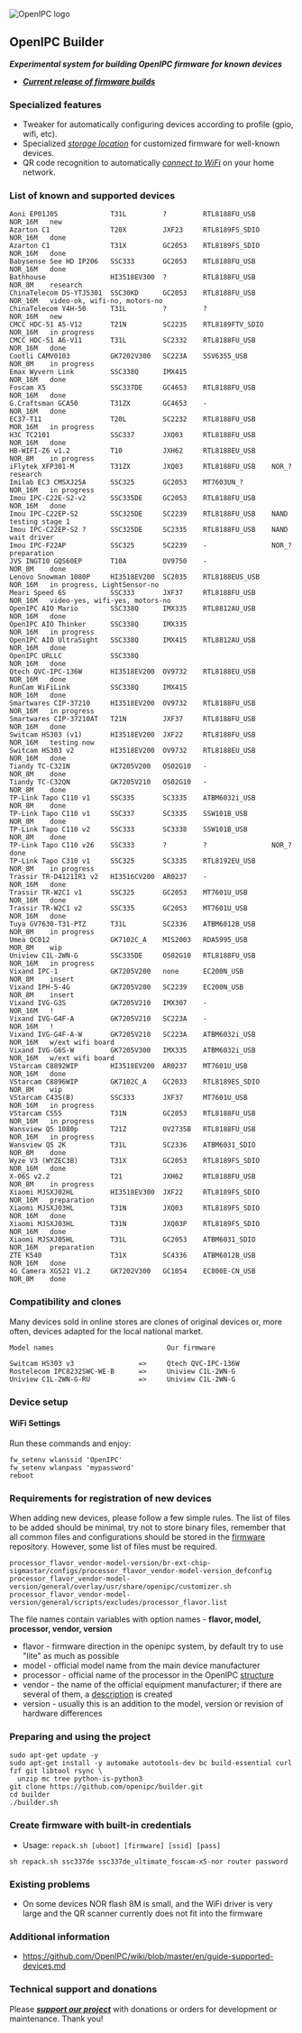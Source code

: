 ![OpenIPC logo][logo]

## OpenIPC Builder
**_Experimental system for building OpenIPC firmware for known devices_**
- **_[Current release of firmware builds](https://github.com/OpenIPC/builder/releases/tag/latest)_**


### Specialized features

- Tweaker for automatically configuring devices according to profile (gpio, wifi, etc).
- Specialized _[storage location](https://github.com/OpenIPC/builder/releases/tag/latest)_ for customized firmware for well-known devices.
- QR code recognition to automatically _[connect to WiFi](https://openipc.org/tools/qr-code-generator)_ on your home network.


### List of known and supported devices

```
Aoni EP01J05             T31L         ?         RTL8188FU_USB    NOR_16M   new
Azarton C1               T20X         JXF23     RTL8189FS_SDIO   NOR_16M   done
Azarton C1               T31X         GC2053    RTL8189FS_SDIO   NOR_16M   done
Babysense See HD IP206   SSC333       GC2053    RTL8188FU_USB    NOR_16M   done
Bathhouse                HI3518EV300  ?         RTL8188FU_USB    NOR_8M    research
ChinaTelecom DS-YTJ5301  SSC30KD      GC2053    RTL8188FU_USB    NOR_16M   video-ok, wifi-no, motors-no
ChinaTelecom Y4H-50      T31L         ?         ?                NOR_16M   new
CMCC HDC-51 A5-V12       T21N         SC2235    RTL8189FTV_SDIO  NOR_16M   in progress
CMCC HDC-51 A6-V11       T31L         SC2332    RTL8188FU_USB    NOR_16M   done
Cootli CAMV0103          GK7202V300   SC223A    SSV6355_USB      NOR_8M    in progress
Emax Wyvern Link         SSC338Q      IMX415                     NOR_16M   done
Foscam X5                SSC337DE     GC4653    RTL8188FU_USB    NOR_16M   done
G.Craftsman GCA50        T31ZX        GC4653    -                NOR_16M   done
EC37-T11                 T20L         SC2232    RTL8188FU_USB    MOR_16M   in progress
H3C TC2101               SSC337       JXQ03     RTL8188FU_USB    NOR_16M   done
HB-WIFI-Z6 v1.2          T10          JXH62     RTL8188EU_USB    NOR_8M    in progress
iFlytek XFP301-M         T31ZX        JXQ03     RTL8188FU_USB    NOR_?     research
Imilab EC3 CMSXJ25A      SSC325       GC2053    MT7603UN_?       NOR_16M   in progress
Imou IPC-C22E-S2-v2      SSC335DE     GC2053    RTL8188FU_USB    NOR_16M   done
Imou IPC-C22EP-S2        SSC325DE     SC2239    RTL8188FU_USB    NAND      testing stage 1
Imou IPC-C22EP-S2 ?      SSC325DE     SC2335    RTL8188FU_USB    NAND      wait driver
Imou IPC-F22AP           SSC325       SC2239    -                NOR_?     preparation
JVS INGT10 GQS60EP       T10A         OV9750    -                NOR_8M    done
Lenovo Snowman 1080P     HI3518EV200  SC2035    RTL8188EUS_USB   NOR_16M   in progress, LightSensor-no
Meari Speed 6S           SSC333       JXF37     RTL8188FU_USB    NOR_16M   video-yes, wifi-yes, motors-no
OpenIPC AIO Mario        SSC338Q      IMX335    RTL8812AU_USB    NOR_16M   done
OpenIPC AIO Thinker      SSC338Q      IMX335                     NOR_16M   in progress
OpenIPC AIO UltraSight   SSC338Q      IMX415    RTL8812AU_USB    NOR_16M   done
OpenIPC URLLC            SSC338Q                                 NOR_16M   done
Qtech QVC-IPC-136W       HI3518EV200  OV9732    RTL8188EU_USB    NOR_16M   done
RunCam WiFiLink          SSC338Q      IMX415                     NOR_16M   done
Smartwares CIP-37210     HI3518EV200  OV9732    RTL8188FU_USB    NOR_16M   in progress
Smartwares CIP-37210AT   T21N         JXF37     RTL8188FU_USB    NOR_16M   done
Switcam HS303 (v1)       HI3518EV200  JXF22     RTL8188FU_USB    NOR_16M   testing now
Switcam HS303 v2         HI3518EV200  OV9732    RTL8188EU_USB    NOR_16M   done
Tiandy TC-C321N          GK7205V200   OS02G10   -                NOR_8M    done
Tiandy TC-C32QN          GK7205V210   OS02G10   -                NOR_8M    done
TP-Link Tapo C110 v1     SSC335       SC3335    ATBM6032i_USB    NOR_8M    done
TP-Link Tapo C110 v1     SSC337       SC3335    SSW101B_USB      NOR_8M    done
TP-Link Tapo C110 v2     SSC333       SC3338    SSW101B_USB      NOR_8M    done
TP-Link Tapo C110 v26    SSC333       ?         ?                NOR_?     done
TP-Link Tapo C310 v1     SSC325       SC3335    RTL8192EU_USB    NOR_8M    in progress
Trassir TR-D4121IR1 v2   HI3516CV200  AR0237    -                NOR_16M   done
Trassir TR-W2C1 v1       SSC325       GC2053    MT7601U_USB      NOR_16M   done
Trassir TR-W2C1 v2       SSC335       GC2053    MT7601U_USB      NOR_16M   done
Tuya GV7630-T31-PTZ      T31L         SC2336    ATBM6012B_USB    NOR_8M    in progress
Umea QC012               GK7102C_A    MIS2003   RDA5995_USB      MOR_8M    wip
Uniview C1L-2WN-G        SSC335DE     OS02G10   RTL8188FU_USB    NOR_16M   in progress
Vixand IPC-1             GK7205V200   none      EC200N_USB       NOR_8M    insert
Vixand IPH-5-4G          GK7205V200   SC2239    EC200N_USB       NOR_8M    insert
Vixand IVG-G3S           GK7205V210   IMX307    -                NOR_16M   !
Vixand IVG-G4F-A         GK7205V210   SC223A    -                NOR_16M   !
Vixand IVG-G4F-A-W       GK7205V210   SC223A    ATBM6032i_USB    NOR_16M   w/ext wifi board
Vixand IVG-G6S-W         GK7205V300   IMX335    ATBM6032i_USB    NOR_16M   w/ext wifi board
VStarcam C8892WIP        HI3518EV200  AR0237    MT7601U_USB      NOR_16M   done
VStarcam C8896WIP        GK7102C_A    GC2033    RTL8189ES_SDIO   NOR_8M    wip
VStarcam C43S(B)         SSC333       JXF37     MT7601U_USB      NOR_16M   in progress
VStarcam CS55            T31N         GC2053    RTL8188FU_USB    NOR_16M   in progress
Wansview Q5 1080p        T21Z         OV2735B   RTL8188FU_USB    NOR_16M   in progress
Wansview Q5 2K           T31L         SC2336    ATBM6031_SDIO    NOR_8M    done
Wyze V3 (WYZEC3B)        T31X         GC2053    RTL8189FS_SDIO   NOR_16M   done
X-06S v2.2               T21          JXH62     RTL8188FU_USB    NOR_8M    in progress
Xiaomi MJSXJ02HL         HI3518EV300  JXF22     RTL8189FS_SDIO   NOR_16M   preparation
Xiaomi MJSXJ03HL         T31N         JXQ03     RTL8189FS_SDIO   NOR_16M   done
Xiaomi MJSXJ03HL         T31N         JXQ03P    RTL8189FS_SDIO   NOR_16M   done
Xiaomi MJSXJ05HL         T31L         GC2053    ATBM6031_SDIO    NOR_16M   preparation
ZTE K540                 T31X         SC4336    ATBM6012B_USB    NOR_16M   done
4G Camera XG521 V1.2     GK7202V300   GC1054    EC800E-CN_USB    NOR_8M    done
```


### Compatibility and clones

Many devices sold in online stores are clones of original devices or, more often, devices adapted for the local national market.

```
Model names                            Our firmware

Switcam HS303 v3                =>     Qtech QVC-IPC-136W
Rostelecom IPC8232SWC-WE-B      =>     Uniview C1L-2WN-G
Uniview C1L-2WN-G-RU            =>     Uniview C1L-2WN-G
```


### Device setup

#### WiFi Settings
Run these commands and enjoy:
```
fw_setenv wlanssid 'OpenIPC'
fw_setenv wlanpass 'mypassword'
reboot
```


### Requirements for registration of new devices

When adding new devices, please follow a few simple rules. 
The list of files to be added should be minimal, try not to store binary files, remember that all common files 
and configurations should be stored in the [firmware](https://github.com/openipc/firmware) repository. 
However, some list of files must be required.

```
processor_flavor_vendor-model-version/br-ext-chip-sigmastar/configs/processor_flavor_vendor-model-version_defconfig
processor_flavor_vendor-model-version/general/overlay/usr/share/openipc/customizer.sh
processor_flavor_vendor-model-version/general/scripts/excludes/processor_flavor.list
```

The file names contain variables with option names - **flavor, model, processor, vendor, version**

- flavor - firmware direction in the openipc system, by default try to use "lite" as much as possible
- model - official model name from the main device manufacturer
- processor - official name of the processor in the OpenIPC [structure](https://openipc.org/supported-hardware/full-list)
- vendor - the name of the official equipment manufacturer; if there are several of them, a [description](https://github.com/OpenIPC/builder/tree/master#compatibility-and-clones) is created
- version - usually this is an addition to the model, version or revision of hardware differences

### Preparing and using the project

```
sudo apt-get update -y
sudo apt-get install -y automake autotools-dev bc build-essential curl fzf git libtool rsync \
  unzip mc tree python-is-python3
git clone https://github.com/openipc/builder.git
cd builder
./builder.sh
```

### Create firmware with built-in credentials
- Usage: `repack.sh [uboot] [firmware] [ssid] [pass]`
```
sh repack.sh ssc337de ssc337de_ultimate_foscam-x5-nor router password
```

### Existing problems

- On some devices NOR flash 8M is small, and the WiFi driver is very large and the QR scanner currently does not fit into the firmware

### Additional information

- https://github.com/OpenIPC/wiki/blob/master/en/guide-supported-devices.md

### Technical support and donations

Please **_[support our project](https://openipc.org/support-open-source)_** with donations or orders for development or maintenance. Thank you!

[logo]: https://openipc.org/assets/openipc-logo-black.svg
